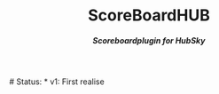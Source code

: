 <h1 align='center'>ScoreBoardHUB</h1>
<h5 align='center'>Scoreboardplugin for HubSky</h1>
<br></br>
# Status:
* v1: First realise
